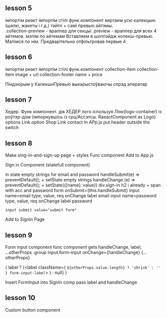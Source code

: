 ## lesson 5 ##  
імпортім реакт
імпортім стілі
функ.компонент
вяртаем усю калекцыю (шапкі, жакеты і г.д.) тайтл + самі превью айтэмы.  
.collection-preview - враппер для секцыі
.preview - враппер для всех 4 айтемов.
мэпім по айтемам
Вставляем в шоппэйдж колекш-превью. Мапімся по нім. Предварітельно отфільтровав первые 4

## lesson 6 ## 
імпортім реакт
імпортім стілі
функ.компонент collection-item
collection-item
 image + url
 collection-footer
  name + price

Піндзюрым у КалекшнПревью выкарыстоўваючы спрэд аператар

## lesson 7 ## 
Хедер. Функ компонент.
дів ХЕДЕР
  лого іспользуя Лінк(logo-container) із роўтэр-дом (імпорнувшісь із срц/Ассэтсы. RaeactComponent as Logo)
  options
    Link.option
      Shop
    Link
      contact
In APp.js put header outside the switch   

## lesson 8 ##
Make sing-in-and-sign-up page + styles
Func component
Add to App.js

Sign in Component (statefull component)

in state empty strings for email and password
handleSubmit(e) => preventDefault(); + setState empty strings
handleChange (e) => preventDefault(); + setState({[name]: value})
div.sign-in
  h2 i already + span with acc and password
  form onSubmit={this.handleSubmit}
    input name=email type, value, req onChange
    label email
    input name=password type, value, req onChange
    label password
    
    input submit value="submit form"

Add to SignIn Page

## lesson 9 ##
Form input  component
func component gets handleChange, label, ...otherProps
.group
  input.form-input onChange={handleChange} {... otherProps}

  {
    label ? (<label className={ `${otherProps.value.length} ? 'shrink' : '' } form-input-label`> </label>)  : null}
  }

Insert FormInput into SignIn comp
pass label and handleChange 

## lesson 10 ##
Custom button component






